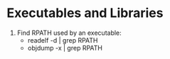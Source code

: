 Executables and Libraries
=========================

1. Find RPATH used by an executable:
   * readelf -d <executable> | grep RPATH
   * objdump -x <executable> | grep RPATH

